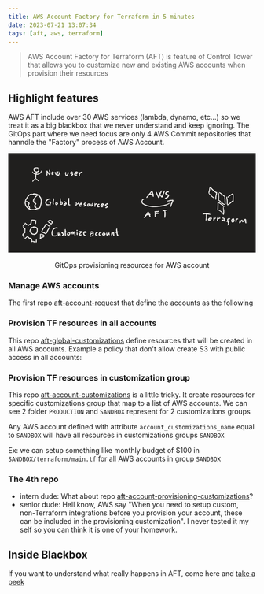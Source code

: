 ```yaml
---
title: AWS Account Factory for Terraform in 5 minutes
date: 2023-07-21 13:07:34
tags: [aft, aws, terraform]
---
```

> AWS Account Factory for Terraform (AFT) is feature of Control Tower that allows you to customize new and existing AWS accounts when provision their resources
## Highlight features
AWS AFT include over 30 AWS services (lambda, dynamo, etc...) so we treat it as a big blackbox that we never understand and keep ignoring. The GitOps part where we need focus are only 4 AWS Commit repositories that hanndle the "Factory" process of AWS Account.

![](images/aft/AFT.png)
<p style="text-align: center;">GitOps provisioning resources for AWS account</p>

### Manage AWS accounts
The first repo [aft-account-request](https://github.com/aws-ia/terraform-aws-control_tower_account_factory/tree/main/sources/aft-customizations-repos/aft-account-request) that define the accounts as the following
<script src="https://gist.github.com/dinhanhhuy/93a6f5c6058206f810cd2c1b1d2a4c3d.js"></script>

### Provision TF resources in all accounts
This repo [aft-global-customizations](https://github.com/aws-ia/terraform-aws-control_tower_account_factory/tree/main/sources/aft-customizations-repos/aft-global-customizations) define resources that will be created in all AWS accounts. Example a policy that don't allow create S3 with public access in all accounts:
<script src="https://gist.github.com/dinhanhhuy/af03031015cc2810854f7e0535333df2.js"></script>

### Provision TF resources in customization group
This repo [aft-account-customizations](https://github.com/aws-ia/terraform-aws-control_tower_account_factory/tree/main/sources/aft-customizations-repos/aft-account-customizations) is a little tricky. It create resources for specific customizations group that map to a list of AWS accounts. We can see 2 folder `PRODUCTION` and `SANDBOX` represent for 2 customizations groups
<script src="https://gist.github.com/dinhanhhuy/4027f18c3f4048700ed4623e96e6a674.js"></script>
Any AWS account defined with attribute `account_customizations_name` equal to `SANDBOX` will have all resources in customizations groups `SANDBOX`
<script src="https://gist.github.com/dinhanhhuy/bf2f01f821bbfa75a746408c89ecc855.js"></script>
Ex: we can setup something like monthly budget of $100 in `SANDBOX/terraform/main.tf` for all AWS accounts in group `SANDBOX`

### The 4th repo
- intern dude: What about repo [aft-account-provisioning-customizations](https://github.com/aws-ia/terraform-aws-control_tower_account_factory/tree/main/sources/aft-customizations-repos/aft-account-provisioning-customizations)?
- senior dude: Hell know, AWS say "When you need to setup custom, non-Terraform integrations before you provision your account, these can be included in the provisioning customization". I never tested it my self so you can think it is one of your homework.
## Inside Blackbox
If you want to understand what really happens in AFT, come here and [take a peek](https://github.com/aws-ia/terraform-aws-control_tower_account_factory)
